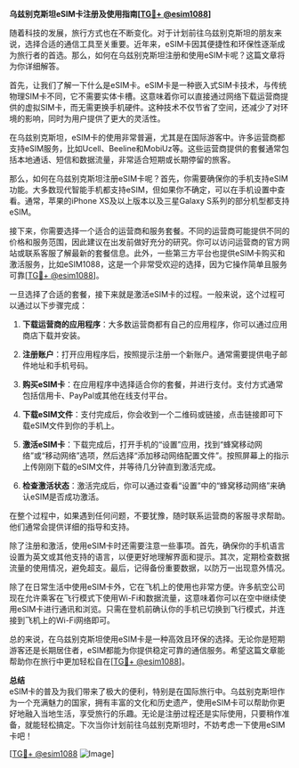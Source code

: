 **乌兹别克斯坦eSIM卡注册及使用指南[[TG💪+ @esim1088](https://t.me/s/esim1088)]**

随着科技的发展，旅行方式也在不断变化。对于计划前往乌兹别克斯坦的朋友来说，选择合适的通信工具至关重要。近年来，eSIM卡因其便捷性和环保性逐渐成为旅行者的首选。那么，如何在乌兹别克斯坦注册和使用eSIM卡呢？这篇文章将为你详细解答。

首先，让我们了解一下什么是eSIM卡。eSIM卡是一种嵌入式SIM卡技术，与传统物理SIM卡不同，它不需要实体卡槽。这意味着你可以直接通过网络下载运营商提供的虚拟SIM卡，而无需更换手机硬件。这种技术不仅节省了空间，还减少了对环境的影响，同时为用户提供了更大的灵活性。

在乌兹别克斯坦，eSIM卡的使用非常普遍，尤其是在国际游客中。许多运营商都支持eSIM服务，比如Ucell、Beeline和MobiUz等。这些运营商提供的套餐通常包括本地通话、短信和数据流量，非常适合短期或长期停留的旅客。

那么，如何在乌兹别克斯坦注册eSIM卡呢？首先，你需要确保你的手机支持eSIM功能。大多数现代智能手机都支持eSIM，但如果你不确定，可以在手机设置中查看。通常，苹果的iPhone XS及以上版本以及三星Galaxy S系列的部分机型都支持eSIM。

接下来，你需要选择一个适合的运营商和服务套餐。不同的运营商可能提供不同的价格和服务范围，因此建议在出发前做好充分的研究。你可以访问运营商的官方网站或联系客服了解最新的套餐信息。此外，一些第三方平台也提供eSIM卡购买和激活服务，比如eSIM1088，这是一个非常受欢迎的选择，因为它操作简单且服务可靠[[TG💪+ @esim1088](https://t.me/s/esim1088)]。

一旦选择了合适的套餐，接下来就是激活eSIM卡的过程。一般来说，这个过程可以通过以下步骤完成：

1. **下载运营商的应用程序**：大多数运营商都有自己的应用程序，你可以通过应用商店下载并安装。
   
2. **注册账户**：打开应用程序后，按照提示注册一个新账户。通常需要提供电子邮件地址和手机号码。

3. **购买eSIM卡**：在应用程序中选择适合你的套餐，并进行支付。支付方式通常包括信用卡、PayPal或其他在线支付平台。

4. **下载eSIM文件**：支付完成后，你会收到一个二维码或链接，点击链接即可下载eSIM文件到你的手机上。

5. **激活eSIM卡**：下载完成后，打开手机的“设置”应用，找到“蜂窝移动网络”或“移动网络”选项，然后选择“添加移动网络配置文件”。按照屏幕上的指示上传刚刚下载的eSIM文件，并等待几分钟直到激活完成。

6. **检查激活状态**：激活完成后，你可以通过查看“设置”中的“蜂窝移动网络”来确认eSIM是否成功激活。

在整个过程中，如果遇到任何问题，不要犹豫，随时联系运营商的客服寻求帮助。他们通常会提供详细的指导和支持。

除了注册和激活，使用eSIM卡时还需要注意一些事项。首先，确保你的手机语言设置为英文或其他支持的语言，以便更好地理解界面和提示。其次，定期检查数据流量的使用情况，避免超支。最后，记得备份重要数据，以防万一出现意外情况。

除了在日常生活中使用eSIM卡外，它在飞机上的使用也非常方便。许多航空公司现在允许乘客在飞行模式下使用Wi-Fi和数据流量，这意味着你可以在空中继续使用eSIM卡进行通讯和浏览。只需在登机前确认你的手机已切换到飞行模式，并连接到飞机上的Wi-Fi网络即可。

总的来说，在乌兹别克斯坦使用eSIM卡是一种高效且环保的选择。无论你是短期游客还是长期居住者，eSIM都能为你提供稳定可靠的通信服务。希望这篇文章能帮助你在旅行中更加轻松自在[[TG💪+ @esim1088](https://t.me/s/esim1088)]。

**总结**  
eSIM卡的普及为我们带来了极大的便利，特别是在国际旅行中。乌兹别克斯坦作为一个充满魅力的国家，拥有丰富的文化和历史遗产，使用eSIM卡可以帮助你更好地融入当地生活，享受旅行的乐趣。无论是注册过程还是实际使用，只要稍作准备，就能轻松搞定。下次当你计划前往乌兹别克斯坦时，不妨考虑一下使用eSIM卡吧！

[[TG💪+ @esim1088](https://t.me/s/esim1088) ![Image](https://i.postimg.cc/4NQfJmqS/Snipaste-2025-05-13-00-14-12.png)]